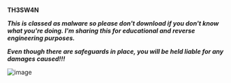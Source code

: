 **TH3SW4N**

**_This is classed as malware so please don't download if you don't know what you're doing. I'm sharing this for educational and reverse engineering purposes._** 

**_Even though there are safeguards in place, you will be held liable for any damages caused!!!_** 

![image](https://github.com/wknight0/TH3SW4N/assets/109128542/b927f23a-1d02-4825-8b32-f4798e8b288b)
